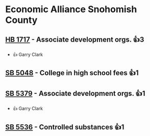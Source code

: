 # Economic Alliance Snohomish County

## [HB 1717](/bill/2023-24/hb/1717/) - Associate development orgs. 👍3  
* 👍 Garry Clark

## [SB 5048](/bill/2023-24/sb/5048/) - College in high school fees 👍1  

## [SB 5379](/bill/2023-24/sb/5379/) - Associate development orgs. 👍1  
* 👍 Garry Clark

## [SB 5536](/bill/2023-24/sb/5536/) - Controlled substances 👍1  